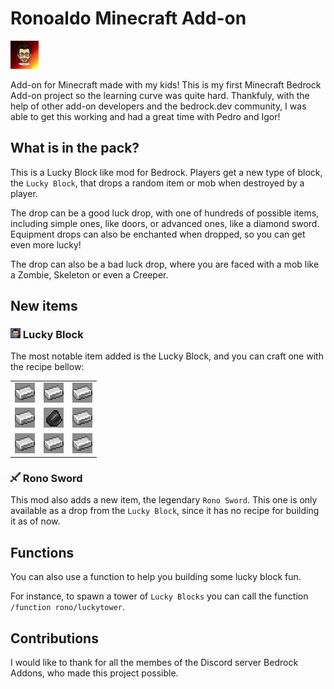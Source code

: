 # Ronoaldo Minecraft Add-on 

![Ronoaldo Addon](development_resource_packs/RonoaldoRP/pack_icon.png)

Add-on for Minecraft made with my kids! This is my first Minecraft Bedrock
Add-on project so the learning curve was quite hard. Thankfuly, with the help
of other add-on developers and the bedrock.dev community, I was able to get
this working and had a great time with Pedro and Igor!

## What is in the pack?

This is a Lucky Block like mod for Bedrock. Players get a new type of block,
the `Lucky Block`, that drops a random item or mob when destroyed by a
player.

The drop can be a good luck drop, with one of hundreds of possible items,
including simple ones, like doors, or advanced ones, like a diamond sword.
Equipment drops can also be enchanted when dropped, so you can get even more
lucky!

The drop can also be a bad luck drop, where you are faced with a mob like a
Zombie, Skeleton or even a Creeper.

## New items

### ![Lucky Block](development_resource_packs/RonoaldoRP/textures/blocks/ronoaldo.png) Lucky Block 

The most notable item added is the Lucky Block, and you can craft one with
the recipe bellow:

|                                          |                                          |                                          |
|:----------------------------------------:|:----------------------------------------:|:----------------------------------------:|
| ![Iron ingot](src/images/iron_ingot.png) | ![Iron ingot](src/images/iron_ingot.png) | ![Iron ingot](src/images/iron_ingot.png) |
| ![Iron ingot](src/images/iron_ingot.png) |    ![Flint](src/images/flint.png)        | ![Iron ingot](src/images/iron_ingot.png) |
| ![Iron ingot](src/images/iron_ingot.png) | ![Iron ingot](src/images/iron_ingot.png) | ![Iron ingot](src/images/iron_ingot.png) |

### ![Rono Sword](development_resource_packs/RonoaldoRP/textures/items/rono_sword.png) Rono Sword

This mod also adds a new item, the legendary `Rono Sword`. This one is only
available as a drop from the `Lucky Block`, since it has no recipe for
building it as of now.


## Functions

You can also use a function to help you building some lucky block fun.

For instance, to spawn a tower of `Lucky Blocks` you can call the function
`/function rono/luckytower`.

## Contributions

I would like to thank for all the membes of the Discord server Bedrock
Addons, who made this project possible.
